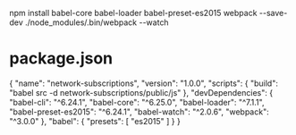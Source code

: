 npm install babel-core babel-loader babel-preset-es2015 webpack --save-dev
./node_modules/.bin/webpack --watch

# package.json

{
  "name": "network-subscriptions",
  "version": "1.0.0",
  "scripts": {
    "build": "babel src -d network-subscriptions/public/js"
  },
  "devDependencies": {
    "babel-cli": "^6.24.1",
    "babel-core": "^6.25.0",
    "babel-loader": "^7.1.1",
    "babel-preset-es2015": "^6.24.1",
    "babel-watch": "^2.0.6",
    "webpack": "^3.0.0"
  },
  "babel": {
    "presets": [
      "es2015"
    ]
  }
}